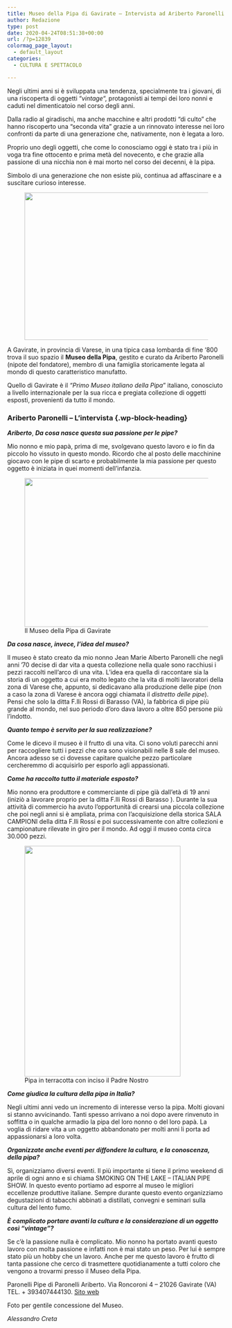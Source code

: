 ```yaml
---
title: Museo della Pipa di Gavirate – Intervista ad Ariberto Paronelli
author: Redazione
type: post
date: 2020-04-24T08:51:38+00:00
url: /?p=12839
colormag_page_layout:
  - default_layout
categories:
  - CULTURA E SPETTACOLO

---
```

Negli ultimi anni si è sviluppata una tendenza, specialmente tra i giovani, di una riscoperta di oggetti &#8220;_vintage_&#8220;, protagonisti ai tempi dei loro nonni e caduti nel dimenticatoio nel corso degli anni. 

Dalla radio al giradischi, ma anche macchine e altri prodotti &#8220;di culto&#8221; che hanno riscoperto una &#8220;seconda vita&#8221; grazie a un rinnovato interesse nei loro confronti da parte di una generazione che, nativamente, non è legata a loro.

Proprio uno degli oggetti, che come lo conosciamo oggi è stato tra i più in voga tra fine ottocento e prima metà del novecento, e che grazie alla passione di una nicchia non è mai morto nel corso dei decenni, è la pipa.

Simbolo di una generazione che non esiste più, continua ad affascinare e a suscitare curioso interesse.

<div class="wp-block-image">
  <figure class="aligncenter size-large is-resized"><img decoding="async" loading="lazy" src="https://progressonline.it/wp-content/uploads/2020/04/Schermata-2020-04-24-alle-10.07.33.png" alt="" class="wp-image-12843" width="496" height="341" /></figure>
</div>

A Gavirate, in provincia di Varese, in una tipica casa lombarda di fine &#8216;800 trova il suo spazio il **Museo della Pipa**, gestito e curato da Ariberto Paronelli (nipote del fondatore), membro di una famiglia storicamente legata al mondo di questo caratteristico manufatto. 

Quello di Gavirate è il _“Primo Museo italiano della Pipa_” italiano, conosciuto a livello internazionale per la sua ricca e pregiata collezione di oggetti esposti, provenienti da tutto il mondo.

### Ariberto Paronelli &#8211; L&#8217;intervista {.wp-block-heading}

**_Ariberto_**, **_Da cosa nasce questa sua passione per le pipe?_**

Mio nonno e mio papà, prima di me, svolgevano questo lavoro e io fin da piccolo ho vissuto in questo mondo. Ricordo che al posto delle macchinine giocavo con le pipe di scarto e probabilmente la mia passione per questo oggetto è iniziata in quei momenti dell’infanzia.

<div class="wp-block-image">
  <figure class="aligncenter size-large is-resized"><img decoding="async" loading="lazy" src="https://progressonline.it/wp-content/uploads/2020/04/Schermata-2020-04-24-alle-10.07.07.png" alt="" class="wp-image-12844" width="534" height="344" /><figcaption>Il Museo della Pipa di Gavirate</figcaption></figure>
</div>

  
**_Da cosa nasce, invece, l&#8217;idea del museo?_**

Il museo è stato creato da mio nonno Jean Marie Alberto Paronelli che negli anni ’70 decise di dar vita a questa collezione nella quale sono racchiusi i pezzi raccolti nell’arco di una vita. L’idea era quella di raccontare sia la storia di un oggetto a cui era molto legato che la vita di molti lavoratori della zona di Varese che, appunto, si dedicavano alla produzione delle pipe (non a caso la zona di Varese è ancora oggi chiamata il _distretto delle pipe_). Pensi che solo la ditta F.lli Rossi di Barasso (VA), la fabbrica di pipe più grande al mondo, nel suo periodo d’oro dava lavoro a oltre 850 persone più l’indotto.

  
**_Quanto tempo è servito per la sua realizzazione?_**

Come le dicevo il museo è il frutto di una vita. Ci sono voluti parecchi anni per raccogliere tutti i pezzi che ora sono visionabili nelle 8 sale del museo. Ancora adesso se ci dovesse capitare qualche pezzo particolare cercheremmo di acquisirlo per esporlo agli appassionati.

  
**_Come ha raccolto tutto il materiale esposto?_**

Mio nonno era produttore e commerciante di pipe già dall’età di 19 anni (iniziò a lavorare proprio per la ditta F.lli Rossi di Barasso ). Durante la sua attività di commercio ha avuto l’opportunità di crearsi una piccola collezione che poi negli anni si è ampliata, prima con l’acquisizione della storica SALA CAMPIONI della ditta F.lli Rossi e poi successivamente con altre collezioni e campionature rilevate in giro per il mondo. Ad oggi il museo conta circa 30.000 pezzi.&nbsp;&nbsp;

<div class="wp-block-image">
  <figure class="aligncenter size-large is-resized"><img decoding="async" loading="lazy" src="https://progressonline.it/wp-content/uploads/2020/04/PIPA-IN-TERRACOTTA-CON-INCISO-IL-PADRE-NOSTRO-IN-EBRAICO-691x1024.jpg" alt="" class="wp-image-12840" width="360" height="533" /><figcaption>Pipa in terracotta con inciso il Padre Nostro</figcaption></figure>
</div>

  
**_Come giudica la cultura della pipa in Italia?_**

Negli ultimi anni vedo un incremento di interesse verso la pipa. Molti giovani si stanno avvicinando. Tanti spesso arrivano a noi dopo avere rinvenuto in soffitta o in qualche armadio la pipa del loro nonno o del loro papà. La voglia di ridare vita a un oggetto abbandonato per molti anni li porta ad appassionarsi a loro volta.

  
**_Organizzate anche eventi per diffondere la cultura, e la conoscenza, della pipa?_**

Sì, organizziamo diversi eventi. Il più importante si tiene il primo weekend di aprile di ogni anno e si chiama SMOKING ON THE LAKE – ITALIAN PIPE SHOW. In questo evento portiamo ad esporre al museo le migliori eccellenze produttive italiane. Sempre durante questo evento organizziamo degustazioni di tabacchi abbinati a distillati, convegni e seminari sulla cultura del lento fumo.

  
**_È complicato portare avanti la cultura e la considerazione di un oggetto così &#8220;vintage&#8221;?_**

Se c’è la passione nulla è complicato. Mio nonno ha portato avanti questo lavoro con molta passione e infatti non è mai stato un peso. Per lui è sempre stato più un hobby che un lavoro. Anche per me questo lavoro è frutto di tanta passione che cerco di trasmettere quotidianamente a tutti coloro che vengono a trovarmi presso il Museo della Pipa.&nbsp;

Paronelli Pipe di Paronelli Ariberto. Via Roncoroni 4 &#8211; 21026 Gavirate (VA) TEL. + 393407444130. <a rel="noreferrer noopener" aria-label="Sito web (apre in una nuova scheda)" href="https://www.paronellipipe.com/it/" target="_blank">Sito web</a>

Foto per gentile concessione del Museo.

<p class="has-text-align-right">
  <em>Alessandro Creta</em>
</p>